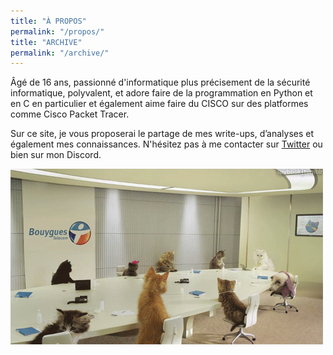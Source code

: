 ```yaml
---
title: "À PROPOS"
permalink: "/propos/"
title: "ARCHIVE"
permalink: "/archive/"
---
```


Âgé de 16 ans, passionné d'informatique plus précisement de la sécurité informatique, polyvalent, et adore faire de la programmation en Python et en C en particulier et également aime faire du CISCO sur des platformes comme Cisco Packet Tracer. <br />

Sur ce site, je vous proposerai le partage de mes write-ups, d’analyses et également mes connaissances. N'hésitez pas à me contacter sur [Twitter](https://twitter.com/Seyptoo) ou bien sur mon Discord.

![Flower](test.gif)
